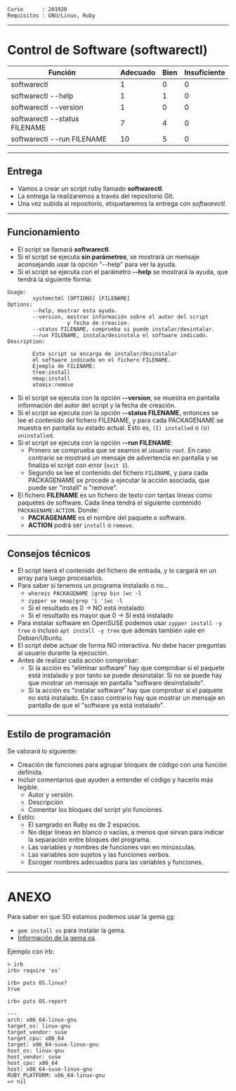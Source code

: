
```
Curso      : 201920
Requisitos : GNU/Linux, Ruby
```

---
# Control de Software (softwarectl)

| Función                       | Adecuado | Bien | Insuficiente |
| ----------------------------- | -------- | ---- | ------------ |
| softwarectl                   | 1        | 0    | 0            |
| softwarectl --help            | 1        | 1    | 0            |
| softwarectl --version         | 1        | 0    | 0            |
| softwarectl --status FILENAME | 7        | 4    | 0            |
| softwarectl --run FILENAME    | 10       | 5    | 0            |

---
## Entrega

* Vamos a crear un script ruby llamado **softwarectl**.
* La entrega la realizaremos a través del repositorio Git.
* Una vez subida al repositorio, etiquetaremos la entrega con *softwarectl*.

---
## Funcionamiento

* El script se llamará **softwarectl**.
* Si el script se ejecuta **sin parámetros**, se mostrará un mensaje aconsejando usar la opción "--help" para ver la ayuda.
* Si el script se ejecuta con el parámetro **--help** se mostrará la ayuda, que tendrá la siguiente forma:
```
Usage:
        systemctml [OPTIONS] [FILENAME]
Options:
        --help, mostrar esta ayuda.
        --version, mostrar información sobre el autor del script
                   y fecha de creacion.
        --status FILENAME, comprueba si puede instalar/desintalar.
        --run FILENAME, instala/desinstala el software indicado.
Description:

        Este script se encarga de instalar/desinstalar
        el software indicado en el fichero FILENAME.
        Ejemplo de FILENAME:
        tree:install
        nmap:install
        atomix:remove
```
* Si el script se ejecuta con la opción **--version**, se muestra en pantalla información del autor del script y la fecha de creación.
* Si el script se ejecuta con la opción **--status FILENAME**, entonces se lee el contenido del fichero FILENAME, y para cada PACKAGENAME se muestra en pantalla su estado actual. Esto es, `(I) installed` o `(U) uninstalled`.
* Si el script se ejecuta con la opción **--run FILENAME**:
    * Primero se comprueba que se seamos el usuario `root`. En caso contrario se mostrará un mensaje de advertencia en pantalla y se finaliza el script con error (`exit 1`).
    * Segundo se lee el contenido del fichero `FILENAME`, y para cada PACKAGENAME se procede a ejecutar la acción asociada, que puede ser "install" o "remove".
* El fichero **FILENAME** es un fichero de texto con tantas líneas como paquetes de software. Cada línea tendrá el siguiente contenido `PACKAGENAME:ACTION`. Donde:
    * **PACKAGENAME** es el nombre del paquete o software.
    * **ACTION** podrá ser `install` o `remove`.

---
## Consejos técnicos

* El script leerá el contenido del fichero de entrada, y lo cargará en un array para luego procesarlos.
* Para saber si tenemos un programa instalado o no...
    * `whereis PACKAGENAME |grep bin |wc -l`
    * `zypper se nmap|grep 'i '|wc -l`
    * Si el resultado es 0 -> NO está instalado
    * Si el resultado es mayor que 0 -> SI está instalado
* Para instalar software en OpenSUSE podemos usar `zypper install -y tree` o incluso `apt install -y tree` que además también vale en Debian/Ubuntu.
* El script debe actuar de forma NO interactiva. No debe hacer preguntas al usuario durante la ejecución.
* Antes de realizar cada acción comprobar:
    * Si la acción es "eliminar software" hay que comprobar si el paquete está instalado y por tanto se puede desinstalar. Si no se puede hay que mostrar un mensaje en pantalla "software desinstalado".
    * Si la acción es "instalar software" hay que comprobar si el paquete no está instalado. En caso contrario hay que mostrar un mensaje en pantalla de que el "software ya está instalado".

---
## Estilo de programación

Se valorará lo siguiente:
* Creación de funciones para agrupar bloques de código con una función definida.
* Incluir comentarios que ayuden a entender el código y hacerlo más legible.
    * Autor y versión.
    * Descripción
    * Comentar los bloques del script y/o funciones.
* Estilo:
    * El sangrado en Ruby es de 2 espacios.
    * No dejar líneas en blanco o vacías, a menos que sirvan para indicar la separación entre bloques del programa.
    * Las variables y nombres de funciones van en minúsculas.
    * Las variables son sujetos y las funciones verbos.
    * Escoger nombres adecuados para las variables y funciones.

---
# ANEXO

Para saber en que SO estamos podemos usar la gema [os](https://github.com/rdp/os):
* `gem install os` para instalar la gema.
* [Información de la gema os](https://github.com/rdp/os).

Ejemplo con irb:
```
> irb
irb> require 'os'

irb> puts OS.linux?
true

irb> puts OS.report

---
arch: x86_64-linux-gnu
target_os: linux-gnu
target_vendor: suse
target_cpu: x86_64
target: x86_64-suse-linux-gnu
host_os: linux-gnu
host_vendor: suse
host_cpu: x86_64
host: x86_64-suse-linux-gnu
RUBY_PLATFORM: x86_64-linux-gnu
=> nil
```
